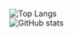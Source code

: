 ![Top Langs](https://github-readme-stats.vercel.app/api/top-langs/?username=KRAKENN8&theme=aura_dark&include_all_commits=true&count_private=false&layout=donut)<br/>
![GitHub stats](https://github-readme-stats.vercel.app/api?username=KRAKENN8&theme=aura_dark&show_icons=true)
